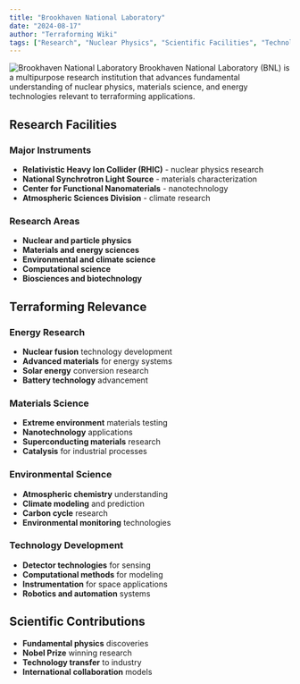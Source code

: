 ```yaml
---
title: "Brookhaven National Laboratory"
date: "2024-08-17"
author: "Terraforming Wiki"
tags: ["Research", "Nuclear Physics", "Scientific Facilities", "Technology"]
---
```


![Brookhaven National Laboratory](https://upload.wikimedia.org/wikipedia/commons/thumb/7/75/Aerial_View_of_Brookhaven_National_Laboratory.jpg/500px-Aerial_View_of_Brookhaven_National_Laboratory.jpg)
Brookhaven National Laboratory (BNL) is a multipurpose research institution that advances fundamental understanding of nuclear physics, materials science, and energy technologies relevant to terraforming applications.

## Research Facilities

### Major Instruments
- **Relativistic Heavy Ion Collider (RHIC)** - nuclear physics research
- **National Synchrotron Light Source** - materials characterization
- **Center for Functional Nanomaterials** - nanotechnology
- **Atmospheric Sciences Division** - climate research

### Research Areas
- **Nuclear and particle physics**
- **Materials and energy sciences**
- **Environmental and climate science**
- **Computational science**
- **Biosciences and biotechnology**

## Terraforming Relevance

### Energy Research
- **Nuclear fusion** technology development
- **Advanced materials** for energy systems
- **Solar energy** conversion research
- **Battery technology** advancement

### Materials Science
- **Extreme environment** materials testing
- **Nanotechnology** applications
- **Superconducting materials** research
- **Catalysis** for industrial processes

### Environmental Science
- **Atmospheric chemistry** understanding
- **Climate modeling** and prediction
- **Carbon cycle** research
- **Environmental monitoring** technologies

### Technology Development
- **Detector technologies** for sensing
- **Computational methods** for modeling
- **Instrumentation** for space applications
- **Robotics and automation** systems

## Scientific Contributions

- **Fundamental physics** discoveries
- **Nobel Prize** winning research
- **Technology transfer** to industry
- **International collaboration** models